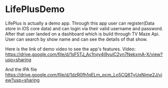 # LifePlusDemo

LifePlus is actually a demo app. Through this app user can register(Data store in iOS core data) and can login via their valid username and password.
After that user landed on a dashboard which is build through TV Maze Api. User can search by show name and can see the details of that show.

Here is the link of demo video to see the app's features.
Video: https://drive.google.com/file/d/1sF5TJ_Ac1tyjy4i9yulC2yn7NekxmA-X/view?usp=sharing

And the IPA file
https://drive.google.com/file/d/1dzR0fh1qELm_pcm_Lo5CQ6TyUqNime2J/view?usp=sharing
